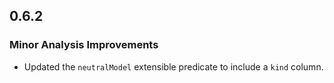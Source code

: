 ## 0.6.2

### Minor Analysis Improvements

* Updated the `neutralModel` extensible predicate to include a `kind` column.

